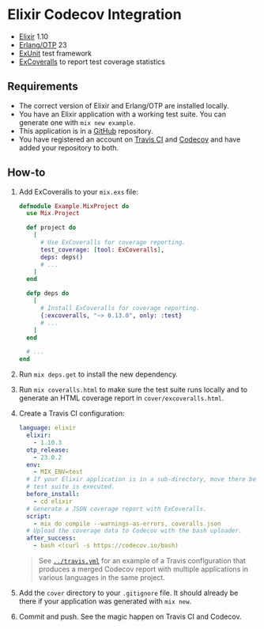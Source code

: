 # Elixir Codecov Integration

* [Elixir](https://elixir-lang.org) 1.10
* [Erlang/OTP](https://erlang.org/doc/) 23
* [ExUnit](https://hexdocs.pm/ex_unit/ExUnit.html) test framework
* [ExCoveralls](https://github.com/parroty/excoveralls#readme) to report test
  coverage statistics

## Requirements

* The correct version of Elixir and Erlang/OTP are installed locally.
* You have an Elixir application with a working test suite. You can generate one
  with `mix new example`.
* This application is in a [GitHub](https://github.com) repository.
* You have registered an account on [Travis CI](https://travis-ci.org) and
  [Codecov](https://codecov.io) and have added your repository to both.

## How-to

1. Add ExCoveralls to your `mix.exs` file:

   ```elixir
   defmodule Example.MixProject do
     use Mix.Project

     def project do
       [
         # Use ExCoveralls for coverage reporting.
         test_coverage: [tool: ExCoveralls],
         deps: deps()
         # ...
       ]
     end

     defp deps do
       [
         # Install ExCoveralls for coverage reporting.
         {:excoveralls, "~> 0.13.0", only: :test}
         # ...
       ]
     end

     # ...
   end
   ```
1. Run `mix deps.get` to install the new dependency.
1. Run `mix coveralls.html` to make sure the test suite runs locally and to
   generate an HTML coverage report in `cover/excoveralls.html`.
1. Create a Travis CI configuration:

   ```yml
   language: elixir
     elixir:
       - 1.10.3
     otp_release:
       - 23.0.2
     env:
       - MIX_ENV=test
     # If your Elixir application is in a sub-directory, move there before the
     # test suite is executed.
     before_install:
       - cd elixir
     # Generate a JSON coverage report with ExCoveralls.
     script:
       - mix do compile --warnings-as-errors, coveralls.json
     # Upload the coverage data to Codecov with the bash uploader.
     after_success:
       - bash <(curl -s https://codecov.io/bash)
   ```

   > See [`../travis.yml`](../.travis.yml) for an example of a Travis
   > configuration that produces a merged Codecov report with multiple
   > applications in various languages in the same project.
1. Add the `cover` directory to your `.gitignore` file. It should already be
   there if your application was generated with `mix new`.
1. Commit and push. See the magic happen on Travis CI and Codecov.
